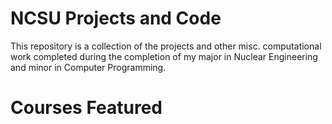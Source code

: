 # NCSU Projects and Code
This repository is a collection of the projects and other misc. computational work completed during the completion of my major in Nuclear Engineering and minor in Computer Programming. 
# Courses Featured
